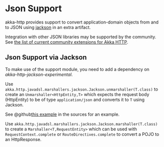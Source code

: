 <a id="json-support-java"></a>
# Json Support

akka-http provides support to convert application-domain objects from and to JSON using [jackson](https://github.com/FasterXML/jackson) in an
extra artifact.

Integration with other JSON libraries may be supported by the community.
See [the list of current community extensions for Akka HTTP](http://akka.io/community/#extensions-to-akka-http).

<a id="json-jackson-support-java"></a>
## Json Support via Jackson

To make use of the support module, you need to add a dependency on *akka-http-jackson-experimental*.

Use `akka.http.javadsl.marshallers.jackson.Jackson.unmarshaller(T.class)` to create an `Unmarshaller<HttpEntity,T>` which expects the request
body (HttpEntity) to be of type `application/json` and converts it to `T` using Jackson.

See @github[this example](/akka-http-tests/src/main/java/akka/http/javadsl/server/examples/petstore/PetStoreExample.java) in the sources for an example.

Use `akka.http.javadsl.marshallers.jackson.Jackson.marshaller(T.class)` to create a `Marshaller<T,RequestEntity>` which can be used with
`RequestContext.complete` or `RouteDirectives.complete` to convert a POJO to an HttpResponse.